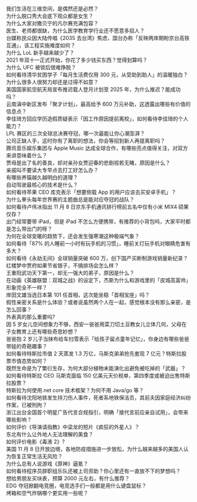我们生活在三维空间，是偶然还是必然？  
为什么脱口秀大会底下观众都是女生？  
为什么大家对撒贝宁的凡尔赛充满包容？  
医生、老师都很缺，为什么医学教育学行业还不愿意多招人？  
台媒称民众因大陆传唱《2035 去台湾》焦虑，国台办称「反映两岸期盼京台高铁互通」，该工程实施难度如何？  
为什么 LoL 新手越来越少了？  
2021 年双十一正式开始，你花了多少钱买东西？觉得划算吗？  
为什么 UFC 被锁后很难挣脱？  
如何看待清华贫困学子「每月生活费仅用 300 元，从受助到助人」的温暖独白？  
为什么很多人很努力却还是过得不如意？  
美国国家航空航天局宣布推迟载人登月计划至 2025 年，为什么推迟？能成功吗？  
云南滇中新区发布「聚才计划」，最高给予 600 万元补助，这透露出哪些有价值的信息点？  
李佳琦方回应学历造假质疑表示「因工作原因提前离校」，如何看待李佳琦的个人能力？  
LPL 赛区的三次全球总决赛夺冠，哪一次最能让你心潮澎湃？  
公司正缺人手，这时你有了离职的想法，你会等招到新人再提离职吗？  
腾讯音乐娱乐集团与 Apple Music 达成全球合作，有哪些亮点值得关注，对双方来讲意味着什么？  
贾母是出了名的善良，却对亲孙女贾迎春的悲剧视若无睹，原因是什么？  
亲戚叫不要读大专早点去打工好怎么办？  
有哪些养猫越久越明白的道理？  
自动驾驶最核心的技术是什么？  
如何看待苹果 CEO 库克表示「想要侧载 App 的用户应该去买安卓手机」？  
为什么拳头每年世界赛的主题曲总是能对应夺冠的战队？  
如何看待卢伟冰指出 11 月 8 日京东手机通讯排行榜前五名中仅有小米 MIX4 硕果仅存？  
出门经常要带 iPad，但是 iPad 不怎么方便携带，有推荐的小背包吗，大家平时都是怎么带出门的呀？  
为何在全球变暖的趋势下，还会发生强寒潮这种极端气象？  
如何看待「87% 的人睡前一小时有玩手机的习惯」，睡前关灯玩手机对眼睛危害有多大？  
如何看待《永劫无间》全球销量突破 600 万，创下国产买断制游戏销量新纪录？  
红楼梦中贾府如果节省银子，不搞排场会怎么样？  
王重阳武功天下第一，却无一强大的弟子，原因是什么？  
在动画《英雄联盟：双城之战》的设定下，杰斯为什么和游戏里的「皮城高富帅」形象完全不一样？  
岸田文雄当选日本第 101 任首相，这次能坐稳「首相宝座」吗？  
假性亲密关系是什么体验？或者说虽然两个人在一起，感觉根本没有那么亲密，是怎么回事？  
外表真的那么重要吗?  
因 5 岁女儿空间想象力不够，西安一爸爸用菜刀切土豆教女儿立体几何，父母在子女教育上还有哪些奇思妙想？  
爸爸抱 2 岁儿子当抹布给车扫雪表示「给孩子留点童年记忆」，你身边有哪些爸爸带娃的奇葩趣事？  
如何看待特斯拉市值 2 天蒸发 1.3 万亿，马斯克弟弟抢先套现 7 亿元？特斯拉股票市值态势如何？  
既然生命是为了繁衍生存，为何大部分植物未能演化出避免被吃掉的「武器」？  
如何看待特斯拉 CEO 马斯克面临 150 亿美元天价税单，第四季度或被迫出售特斯拉股票？  
特斯拉为何使用.net core 技术框架？为何不用 Java/go 等？  
如何看待沈阳地铁发生持刀伤人事件，死者系地铁保洁员，其前夫因家庭经济纠纷作案，已被刑拘？  
浙江出台全国首个明星广告代言合规指引，明确「接代言前应亲自试用」，会带来哪些影响？  
如何评价《导演请指教》中梁龙的短片《疯狂的外星人》？  
东北有什么让外地人无法理解的美食？  
如何评价电影《毒液 2》?  
美国 11 月 8 日开放边境，各地防疫措施进一步放松，为什么越来越多的美国人认为恢复正常生活无风险？  
为什么总有人说游戏《原神》逼氪？  
如何看待程序员辞职组乐队还被上司资助？你心里还有一直放不下的梦想吗？  
想给男朋友买块表，预算 2000 元左右，有什么推荐？  
EDG 夺冠掀翻电竞圈，电竞选手们一般都是用什么键盘鼠标？  
烤箱和空气炸锅哪个更实用一些呢？  
